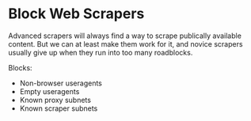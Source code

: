 Block Web Scrapers
==================

Advanced scrapers will always find a way to scrape publically available content.
But we can at least make them work for it, and novice scrapers usually give up
when they run into too many roadblocks.

Blocks:
- Non-browser useragents
- Empty useragents
- Known proxy subnets
- Known scraper subnets
